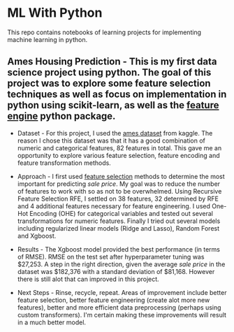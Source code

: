 # ML With Python

This repo contains notebooks of learning projects for implementing machine learning in python.

## Ames Housing Prediction - This is my first data science project using python. The goal of this project was to explore some feature selection techniques as well as focus on implementation in python using scikit-learn, as well as the [feature engine](https://feature-engine.readthedocs.io/en/1.3.x/) python package.

* Dataset - For this project, I used the [ames dataset](https://www.kaggle.com/c/house-prices-advanced-regression-techniques) from kaggle. The reason I chose this dataset was that it has a good combination of numeric and categorical features, 82 features in total. This gave me an opportunity to explore various feature selection, feature encoding and feature transformation methods.
* Approach - I first used [feature selection](https://github.com/LucasO21/ml-with-python/blob/main/ames-housing-prediction/ames_prediction_feature_selection.ipynb) methods to determine the most important for predicting *sale price*. My goal was to reduce the number of features to work with so as not to be overwhelmed. Using Recursive Feature Selection RFE, I settled on 38 features, 32 determined by RFE and 4 additional features necessary for feature engineering. I used One-Hot Encoding (OHE) for categorical variables and tested out several transformations for numeric features. Finally I tried out several models including regularized linear models (Ridge and Lasso), Random Forest and Xgboost.

* Results - The Xgboost model provided the best performance (in terms of RMSE). RMSE  on the test set after hyperparameter tuning was $27,253. A step in the right direction, given the average *sale price* in the dataset was $182,376 with a standard deviation of $81,168. However there is still alot that can improved in this project. 

* Next Steps - Rinse, recycle, repeat. Areas of improvement include better feature selection, better feature engineering (create alot more new features), better and more efficient data preprocessing (perhaps using custom transformers). I'm certain making these improvements will result in a much better model. 
